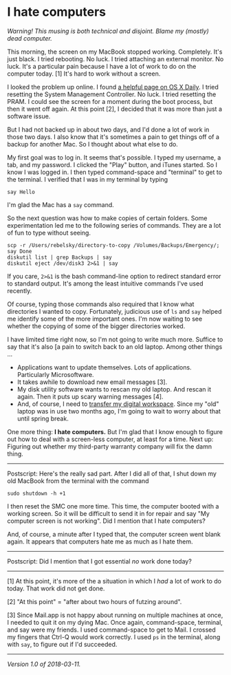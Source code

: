 I hate computers
================

_Warning!  This musing is both technical and disjoint.  Blame my (mostly)
dead computer._

This morning, the screen on my MacBook stopped working.  Completely.
It's just black.  I tried rebooting.  No luck.  I tried attaching an
external monitor.  No luck.  It's a particular pain because I have a
lot of work to do on the computer today. [1] It's hard to work without
a screen.

I looked the problem up online.  I found [a helpful page on OS X
Daily](http://osxdaily.com/2014/11/22/fix-macbook-pro-booting-black-screen/).
I tried resetting the System Management Controller.  No luck.  I tried
resetting the PRAM.  I could see the screen for a moment during the boot
process, but then it went off again.  At this point [2], I decided that
it was more than just a software issue.  

But I had not backed up in about two days, and I'd done a lot of work in
those two days.  I also know that it's sometimes a pain to get things off
of a backup for another Mac.  So I thought about what else to do.

My first goal was to log in.  It seems that's possible.  I typed my username,
a tab, and my password.  I clicked the "Play" button, and iTunes started.
So I know I was logged in.  I then typed command-space and "terminal" to
get to the terminal.  I verified that I was in my terminal by typing

    say Hello

I'm glad the Mac has a `say` command.  

So the next question was how to make copies of certain folders.  Some
experimentation led me to the following series of commands.  They are a
lot of fun to type without seeing.

    scp -r /Users/rebelsky/directory-to-copy /Volumes/Backups/Emergency/; say Done
    diskutil list | grep Backups | say
    diskutil eject /dev/disk3 2>&1 | say

If you care, `2>&1` is the bash command-line option to redirect standard
error to standard output.  It's among the least intuitive commands I've
used recently.

Of course, typing those commands also required that I know what directories
I wanted to copy.  Fortunately, judicious use of `ls` and `say` helped me
identify some of the more important ones.  I'm now waiting to see whether
the copying of some of the bigger directories worked.

I have limited time right now, so I'm not going to write much more.
Suffice to say that it's also [a pain to switch back to an old laptop.
Among other things ...

* Applications want to update themselves.  Lots of applications.  Particularly 
  Microsoftware.
* It takes awhile to download new email messages [3].
* My disk utility software wants to rescan my old laptop.  And rescan it
  again.  Then it puts up scary warning messages [4].
* And, of course, I need to [transfer my digital workspace](transferring-digital-workspace-2018-01-04).  Since my "old" laptop was in use two months ago, I'm going to wait to worry about that until spring break.

One more thing: **I hate computers.**  But I'm glad that I know enough to
figure out how to deal with a screen-less computer, at least for a time.
Next up: Figuring out whether my third-party warranty company will fix
the damn thing.

---

Postscript: Here's the really sad part.  After I did all of that, I
shut down my old MacBook from the terminal with the command

    sudo shutdown -h +1

I then reset the SMC one more time.  This time, the computer booted
with a working screen.  So it will be difficult to send it in for repair
and say "My computer screen is not working".  Did I mention that I hate 
computers?

And, of course, a minute after I typed that, the computer screen went
blank again.  It appears that computers hate me as much as I hate them.

---

Postscript: Did I mention that I got essential *no* work done today?

---

[1] At this point, it's more of the a situation in which I *had* a lot
of work to do today.  That work did not get done.

[2] "At this point" = "after about two hours of futzing around".

[3] Since Mail.app is not happy about running on multiple machines at
once, I needed to quit it on my dying Mac.  Once again, command-space,
terminal, and say were my friends.  I used command-space to get to Mail.
I crossed my fingers that Ctrl-Q would work correctly.  I used `ps`
in the terminal, along with `say`, to figure out if I'd succeeded.

---

*Version 1.0 of 2018-03-11.*
